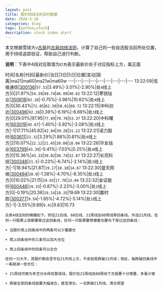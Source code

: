 ```yaml
---
layout: post
title: 股价四线法则实时数据
date: 2020-5-10
categories: blog
tags: [python,stock]
description: stock index alert
---
```



本文根据雪球大v[古泉](https://xueqiu.com/u/7148646888)的[古泉四线法则](https://xueqiu.com/7148646888/130498192)，计算了自己的一些自选股当前所处位置，用于持续追踪验证，帮助自己进行判断。

**说明**：下表中4线对应取值为`红色`表示最新价处于对应指标上方，属正面

时间|名称|代码|最新价|当日|3日|5日|位置|变动|距离|ma21|ma60|ma21w|ma60w
---|---|---|---|---|---|---|---|---
13:22:09|信维通信|[300136](https://xueqiu.com/S/SZ300136)|`57.53`|3.49%|-3.01%|-2.90%|处`4`线上方|0|21.97%|`54.39`|`49.74`|`46.09`|`40.62`
13:22:12|寒锐钴业|[300618](https://xueqiu.com/S/SZ300618)|`82.18`|-0.75%|-3.98%|10.62%|处`4`线上方|0|30.43%|`72.85`|`62.30`|`58.01`|`60.72`
13:22:15|中科创达|[300496](https://xueqiu.com/S/SZ300496)|`92.28`|0.39%|-6.19%|-6.69%|处`3`线上方|0|29.01%|97.95|`77.89`|`70.76`|`53.37`
13:22:20|中科曙光|[603019](https://xueqiu.com/S/SH603019)|`45.67`|-1.40%|-3.92%|-2.08%|处`3`线上方|-1|17.71%|45.82|`42.04`|`39.28`|`31.22`
13:22:21|诺力股份|[603611](https://xueqiu.com/S/SH603611)|`22.32`|3.29%|1.88%|0.81%|处`4`线上方|2|10.07%|`22.12`|`21.45`|`20.00`|`18.04`
13:22:26|华友钴业|[603799](https://xueqiu.com/S/SH603799)|`43.39`|-0.41%|-7.03%|0.25%|处`4`线上方|0|15.36%|`43.33`|`39.02`|`36.74`|`32.87`
13:22:27|长亮科技|[300348](https://xueqiu.com/S/SZ300348)|`21.5`|-0.23%|-6.74%|-2.14%|处`3`线上方|-1|18.94%|21.87|`19.17`|`18.10`|`14.67`
13:22:30|盛天网络|[300494](https://xueqiu.com/S/SZ300494)|`20.0`|-1.38%|-4.70%|-8.35%|处`3`线上方|0|10.02%|21.15|`19.93`|`17.78`|`15.04`
13:22:32|金证股份|[600446](https://xueqiu.com/S/SH600446)|`19.33`|-0.87%|-2.23%|-3.00%|处`2`线上方|0|-0.19%|20.36|`19.14`|`18.35`|19.69
13:22:30|赢时胜|[300377](https://xueqiu.com/S/SZ300377)|`9.54`|-1.85%|-4.72%|-5.14%|处`1`线上方|-1|-3.55%|9.89|`9.41`|9.63|10.73

```
古泉4线法则的精髓如下。抓住21日线、60日线、21周线及60周线等四条线，外加21月线，任何一只股票上涨都要穿过这四条线，任何一只股票要想爆雷也要先下穿过这四条线：

+ 当股价爬上四条线中的两条可以少量建仓

+ 爬上四条线中的三条可以加大仓位

+ 爬上四条线中的四条可以全仓

任何一只大牛，其股价都会坚守在21月线上方，不会轻易跌破21月线；相反，每跌破四条线中一条就减一些仓位：

+ 21周线可做为多空分水岭及警戒线，股价在21周线及60周线下方就要十分慎重，多看少做

+ 跌破全部四条线就要大幅减仓，甚至清仓，一旦跌破21月线，清仓观望
```